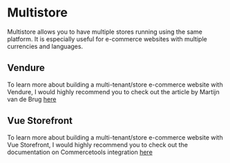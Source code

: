 # Multistore

Multistore allows you to have multiple stores running using the same platform. It is especially useful for e-commerce websites with multiple currencies and languages.

## Vendure

To learn more about building a multi-tenant/store e-commerce website with Vendure, I would highly recommend you to check out the article by Martijn van de Brug [here](https://www.vendure.io/blog/2022/06/multi-tenant-commerce-with-vendure/)

## Vue Storefront

To learn more about building a multi-tenant/store e-commerce website with Vue Storefront, I would highly recommend you to check out the documentation on Commercetools integration [here](https://docs.vuestorefront.io/v2/commercetools/guide/click-collect.html)
